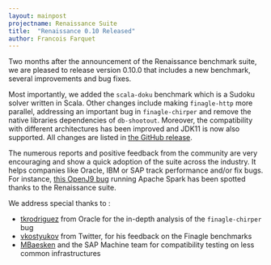 ```yaml
---
layout: mainpost
projectname: Renaissance Suite
title:  "Renaissance 0.10 Released"
author: Francois Farquet
---
```


Two months after the announcement of the Renaissance benchmark
suite, we are pleased to release version 0.10.0 that includes a new
benchmark, several improvements and bug fixes.

Most importantly, we added the `scala-doku` benchmark which is a
Sudoku solver written in Scala. Other changes include making
`finagle-http` more parallel, addressing an important bug in
`finagle-chirper` and remove the native libraries dependencies of
`db-shootout`. Moreover, the compatibility with different architectures
has been improved and JDK11 is now also supported.
All changes are listed in [the GitHub release](https://github.com/renaissance-benchmarks/renaissance/releases/tag/v0.10.0).

The numerous reports and positive feedback from the community are very
encouraging and show a quick adoption of the suite across the industry.
It helps companies like Oracle, IBM or SAP track performance
and/or fix bugs. For instance, [this OpenJ9 bug](https://github.com/eclipse/openj9/issues/5726)
running Apache Spark has been spotted thanks to the Renaissance suite.

We address special thanks to :
- [tkrodriguez](https://github.com/tkrodriguez) from Oracle for the in-depth analysis of the `finagle-chirper` bug
- [vkostyukov](https://github.com/vkostyukov) from Twitter, for his feedback on the Finagle benchmarks
- [MBaesken](https://github.com/MBaesken) and the SAP Machine team for compatibility testing on less common infrastructures
